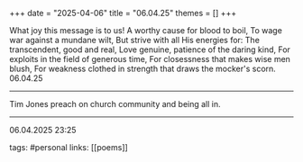 +++
date = "2025-04-06"
title = "06.04.25"
themes = []
+++

What joy this message is to us!
A worthy cause for blood to boil,
To wage war against a mundane wilt,
But strive with all His energies for:
The transcendent, good and real,
Love genuine, patience of the daring kind,
For exploits in the field of generous time,
For closessness that makes wise men blush,
For weakness clothed in strength that draws the mocker's scorn.
06.04.25

---

Tim Jones preach on church community and being all in.

---

06.04.2025 23:25

tags: #personal
links: [[poems]]
